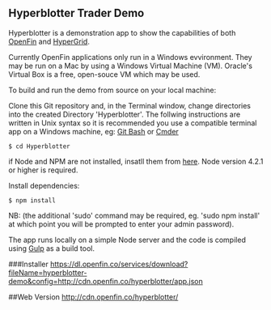 ## Hyperblotter Trader Demo
Hyperblotter is a demonstration app to show the capabilities of both [OpenFin](http://openfin.co/) and [HyperGrid](https://github.com/openfin/fin-hypergrid).

Currently OpenFin applications only run in a Windows evvironment. They may be run on a Mac by using a Windows Virtual Machine (VM). Oracle's Virtual Box is a free, open-souce VM which may be used. 

To build and run the demo from source on your local machine:

Clone this Git repository and, in the Terminal window, change directories into the created Directory 'Hyperblotter'. The follwing instructions are written in Unix syntax so it is recommended you use a compatible terminal app on a Windows machine, eg: [Git Bash](https://git-scm.com/downloads) or [Cmder](http://cmder.net/) 

```
$ cd Hyperblotter
```
if Node and NPM are not installed, insatll them from [here](https://nodejs.org/en/). Node version 4.2.1 or higher is required.

Install dependencies:

```
$ npm install
```
NB: (the additional 'sudo' command may be required, eg. 'sudo npm install' at which point you will be prompted to enter your admin password). 
 
The app runs locally on a simple Node server and the code is compiled using [Gulp](http://gulpjs.com/) as a build tool. 
 

###Installer
https://dl.openfin.co/services/download?fileName=hyperblotter-demo&config=http://cdn.openfin.co/hyperblotter/app.json

##Web Version
http://cdn.openfin.co/hyperblotter/
